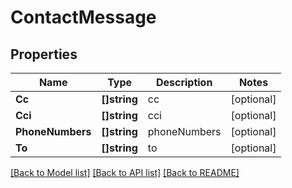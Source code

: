 # ContactMessage

## Properties

Name | Type | Description | Notes
------------ | ------------- | ------------- | -------------
**Cc** | **[]string** | cc | [optional] 
**Cci** | **[]string** | cci | [optional] 
**PhoneNumbers** | **[]string** | phoneNumbers | [optional] 
**To** | **[]string** | to | [optional] 

[[Back to Model list]](../README.md#documentation-for-models) [[Back to API list]](../README.md#documentation-for-api-endpoints) [[Back to README]](../README.md)


